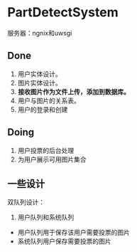 # PartDetectSystem 

服务器：ngnix和uwsgi

## Done ##
1. 用户实体设计。
2. 图片实体设计。
3. **接收图片作为文件上传，添加到数据库。**
4. 用户与图片的关系表。 
5. 用户的登录和创建

## Doing ##
1. 用户投票的后台处理 
2. 为用户展示可用图片集合 

## 一些设计 ##
双队列设计：
1. 用户队列和系统队列
- 用户队列用于保存该用户需要投票的图片
- 系统队列用户保存需要投票的图片

